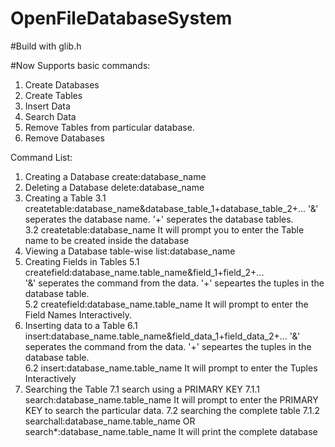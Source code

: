 # OpenFileDatabaseSystem

#Build with glib.h

#Now Supports basic commands:

1. Create Databases
2. Create Tables
3. Insert Data
4. Search Data
5. Remove Tables from particular database.
6. Remove Databases


Command List:

1. Creating a Database 
	create:database_name 
2. Deleting a Database 
	delete:database_name
3. Creating a Table 
	3.1 createtable:database_name&database_table_1+database_table_2+... 
		'&' seperates the database name. 
		'+' seperates the database tables.  
	3.2 createtable:database_name 
		It will prompt you to enter the Table 
		name to be created inside the database 
4. Viewing a Database table-wise 
	list:database_name 
5. Creating Fields in Tables
	5.1 createfield:database_name.table_name&field_1+field_2+...  
		'&' seperates the command from the data. 
		'+' sepeartes the tuples in the database table.  
	5.2 createfield:database_name.table_name 
	 	It will prompt to enter the Field Names Interactively. 
6. Inserting data to a Table 
	6.1 insert:database_name.table_name&field_data_1+field_data_2+... 
		'&' seperates the command from the data. 
		'+' sepeartes the tuples in the database table.  
	6.2 insert:database_name.table_name 
		It will prompt to enter the Tuples Interactively 
7. Searching the Table 
	7.1 search using a PRIMARY KEY 
		7.1.1 search:database_name.table_name 
			It will prompt to enter the PRIMARY KEY to search 
			the particular data. 
	7.2 searching the complete table 
		7.1.2 searchall:database_name.table_name OR  
			search*:database_name.table_name 
			It will print the complete database 
        
        
        
